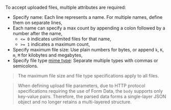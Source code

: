 To accept uploaded files, multiple attributes are required:

- Specify name: Each line represents a name. For multiple names, define them on separate lines,
- Each name can specify a max count by appending a colon followed by a number after the name,
	- `<= 0` indicates unlimited files for that name,
	- `>= 1` indicates a maximum count,
- Specify maximum file size: Use plain numbers for bytes, or append `k`, `K`, `m`, `M` for kilobytes and megabytes,
- Specify file type [mime type](https://docs.nestjs.com/techniques/file-upload#file-validation): Separate multiple types with commas or
  semicolons.

> The maximum file size and file type specifications apply to all files.

> When defining upload file parameters, due to HTTP protocol specifications requiring the use of Form Data, the `body` supports only
> key-value pairs. Therefore, the parsed data forms a single-layer JSON object and no longer retains a multi-layered structure.
